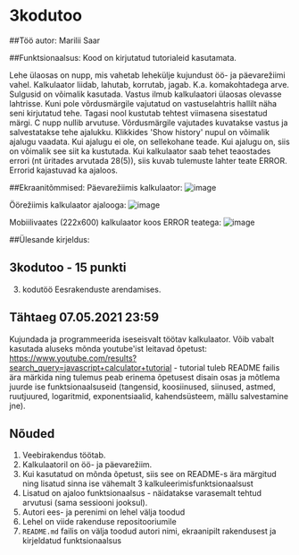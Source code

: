 # 3kodutoo 

##Töö autor:
Marilii Saar

##Funktsionaalsus:
Kood on kirjutatud tutorialeid kasutamata.

Lehe ülaosas on nupp, mis vahetab lehekülje kujundust öö- ja päevarežiimi vahel.
Kalkulaator liidab, lahutab, korrutab, jagab. K.a. komakohtadega arve. Sulgusid on võimalik kasutada.
Vastus ilmub kalkulaatori ülaosas olevasse lahtrisse. Kuni pole võrdusmärgile vajutatud on vastuselahtris hallilt näha seni kirjutatud tehe.
Tagasi nool kustutab tehtest viimasena sisestatud märgi. C nupp nullib arvutuse. Võrdusmärgile vajutades kuvatakse vastus ja salvestatakse tehe ajalukku.
Klikkides 'Show history' nupul on võimalik ajalugu vaadata. Kui ajalugu ei ole, on sellekohane teade. Kui ajalugu on, siis on võimalik see siit ka kustutada.
Kui kalkulaator saab tehet teaostades errori (nt üritades arvutada 28(5)), siis kuvab tulemuste lahter teate ERROR. Errorid kajastuvad ka ajaloos.

##Ekraanitõmmised:
Päevarežiimis kalkulaator:
![image](https://user-images.githubusercontent.com/70939416/117341620-0a470800-aeab-11eb-8180-61e8bd3c2257.png)

Öörežiimis kalkulaator ajalooga:
![image](https://user-images.githubusercontent.com/70939416/117341701-2054c880-aeab-11eb-9b0d-4fb4d0435dbe.png)

Mobiilivaates (222x600) kalkulaator koos ERROR teatega:
![image](https://user-images.githubusercontent.com/70939416/117342433-eafcaa80-aeab-11eb-9ab0-503a0a4110c2.png)



##Ülesande kirjeldus:

## 3kodutoo - 15 punkti
3. kodutöö Eesrakenduste arendamises.

## Tähtaeg 07.05.2021 23:59

Kujundada ja programmeerida iseseisvalt töötav kalkulaator. Võib vabalt kasutada aluseks mõnda youtube'ist leitavad õpetust: https://www.youtube.com/results?search_query=javascript+calculator+tutorial - tutorial tuleb README failis ära märkida ning tulemus peab erinema õpetusest disain osas ja mõtlema juurde ise funktsionaalsuseid (tangensid, koosiinused, siinused, astmed, ruutjuured, logaritmid, exponentsiaalid, kahendsüsteem, mällu salvestamine jne).

## Nõuded

1. Veebirakendus töötab.
1. Kalkulaatoril on öö- ja päevarežiim. 
1. Kui kasutatud on mõnda õpetust, siis see on README-s ära märgitud ning lisatud sinna ise vähemalt 3 kalkuleerimisfunktsionaalsust
1. Lisatud on ajaloo funktsionaalsus - näidatakse varasemalt tehtud arvutusi (sama sessiooni jooksul). 
1. Autori ees- ja perenimi on lehel välja toodud
1. Lehel on viide rakenduse repositooriumile
1. `README.md` failis on välja toodud autori nimi, ekraanipilt rakendusest ja kirjeldatud funktsionaalsus
